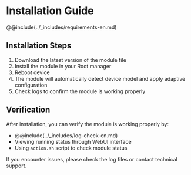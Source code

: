 # Installation Guide

@@include(../_includes/requirements-en.md)

## Installation Steps

1. Download the latest version of the module file
2. Install the module in your Root manager
3. Reboot device
4. The module will automatically detect device model and apply adaptive configuration
5. Check logs to confirm the module is working properly

## Verification

After installation, you can verify the module is working properly by:

- @@include(../_includes/log-check-en.md)
- Viewing running status through WebUI interface
- Using `action.sh` script to check module status

If you encounter issues, please check the log files or contact technical support.